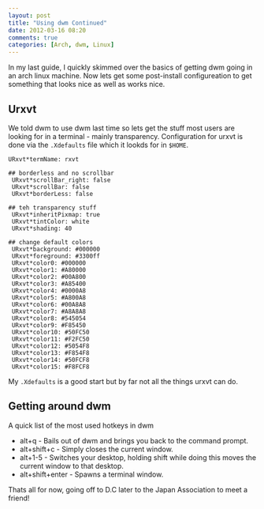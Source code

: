 ```yaml
---
layout: post
title: "Using dwm Continued"
date: 2012-03-16 08:20
comments: true
categories: [Arch, dwm, Linux] 
---
```

In my last guide, I quickly skimmed over the basics of getting dwm going in an arch linux machine. Now lets get some post-install configureation to get something that looks nice as well as works nice.

<h2>Urxvt</h2>
We told dwm to use dwm last time so lets get the stuff most users are looking for in a terminal - mainly transparency. Configuration for urxvt is done via the <code>.Xdefaults</code> file which it lookds for in <code>$HOME</code>.

```
URxvt*termName: rxvt

## borderless and no scrollbar
 URxvt*scrollBar_right: false
 URxvt*scrollBar: false
 URxvt*borderLess: false

## teh transparency stuff
 URxvt*inheritPixmap: true
 URxvt*tintColor: white
 URxvt*shading: 40

## change default colors
 URxvt*background: #000000
 URxvt*foreground: #3300ff
 URxvt*color0: #000000
 URxvt*color1: #A80000
 URxvt*color2: #00A800
 URxvt*color3: #A85400
 URxvt*color4: #0000A8
 URxvt*color5: #A800A8
 URxvt*color6: #00A8A8
 URxvt*color7: #A8A8A8
 URxvt*color8: #545054
 URxvt*color9: #F85450
 URxvt*color10: #50FC50
 URxvt*color11: #F2FC50
 URxvt*color12: #5054F8
 URxvt*color13: #F854F8
 URxvt*color14: #50FCF8
 URxvt*color15: #F8FCF8
```

My <code>.Xdefaults</code> is a good start but by far not all the things urxvt can do.
<h2>Getting around dwm</h2>

A quick list of the most used hotkeys in dwm

<ul>
<li>alt+q - Bails out of dwm and brings you back to the command prompt.</li>
<li>alt+shift+c - Simply closes the current window.</li>
<li>alt+1-5 - Switches your desktop, holding shift while doing this moves the current window to that desktop.</li>
<li>alt+shift+enter - Spawns a terminal window.</li>
</ul>

Thats all for now, going off to D.C later to the Japan Association to meet a friend!

